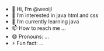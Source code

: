- 👋 Hi, I’m @weoijl
- 👀 I’m interested in java html and css
- 🌱 I’m currently learning java
- 📫 How to reach me ...
- 😄 Pronouns: ...
- ⚡ Fun fact: ...

<!---
weoijl/weoijl is a ✨ special ✨ repository because its `README.md` (this file) appears on your GitHub profile.
You can click the Preview link to take a look at your changes.
--->

